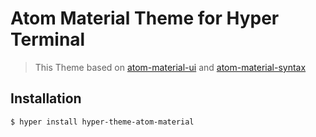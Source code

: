 # Atom Material Theme for Hyper Terminal

> This Theme based on [atom-material-ui](https://github.com/atom-material/atom-material-ui) and [atom-material-syntax](https://github.com/atom-material/atom-material-syntax)

## Installation

```zsh
$ hyper install hyper-theme-atom-material
```
